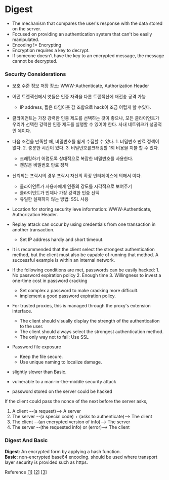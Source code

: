 # Digest 
- The mechanism that compares the user's response with the data stored on the server.
- Focused on providing an authentication system that can't be easily manipulated.
- Encoding != Encrypting
- Encryption requires a key to decrypt.
- If someone doesn't have the key to an encrypted message, the message cannot be decrypted.

### Security Considerations
- 보호 수준 정보 저장 장소: WWW-Authenticate, Authorization Header
- 어떤 트랜잭션에서 엿들은 인증 자격을 다른 트랜잭션에 재전송 공격 가능
    - IP address, 짧은 타임아웃 값 조합으로 hack이 조금 어렵게 할 수있다.
- 클라이언트는 가장 강력한 인증 제도를 선택하는 것이 좋으나, 모든 클라이언트가 우리가 선택한 강력한 인증 제도를 실행할 수 있어야 한다. 사내 네트워크가 성공적인 예이다. 
- 다음 조건을 만족할 때, 비밀번호를 쉽게 수집할 수 있다. 1. 비밀번호 만료 정책이 없다. 2. 충분한 시간이 있다. 3. 비밀번호를크래킹할 1회 비용을 지불 할 수 있다.
    - 크래킹하기 어렵도록 상대적으로 복잡한 비밀번호를 사용한다.
    - 괜찮은 비밀번호 만료 정책
- 신뢰되는 프락시의 경우 프락시 자신의 확장 인터페이스에 의해서 이다. 
    - 클라이언트가 사용자에게 인증의 강도를 시각적으로 보여주기
    - 클라이언트가 언제나 가장 강력한 인증 선택
    - 유일한 실패하지 않는 방법: SSL 사용

- Location for storing security leve information: WWW-Authenticate, Authorization Header.
- Replay attack can occur by using credentials from one transaction in another transaction.
    - Set IP address hardly and short timeout.
- It is recommended that the client select the strongest authentication method, but the client must also be capable of running that method. A successful example is within an internal network.
- If the following conditions are met, passwords can be easily hacked: 1. No password expiration policy 2. Enough time 3. Willingness to invest a one-time cost in password cracking
    - Set complex a password to make cracking more difficult.
    - implement a good password expiration policy.
- For trusted proxies, this is managed through the proxy's extension interface.
    - The client should visually display the strength of the authentication to the user.
    - The client should always select the strongest authentication method.
    - The only way not to fail: Use SSL
- Password file exposure
    - Keep the file secure.
    - Use unique naming to localize damage.

- slightly slower than Basic.
- vulnerable to a man-in-the-middle security attack
- password stored on the server could be hacked

If the client could pass the nonce of the next before the server asks,
1. A client --(a request)--> A server
2. The server --(a special code) + (asks to authenticate)--> The client
3. The client --(an encrypted version of info)--> The server
4. The server --(the requested info) or (error)--> The client

### Digest And Basic
**Digest**: An encrypted form by applying a hash function.    
**Basic**: non-encrypted base64 encoding. should be used where transport layer security is provided such as https.


Reference [[1]]('https://stackoverflow.com/questions/9534602/what-is-the-difference-between-digest-and-basic-authentication') [[2]]('https://en.wikipedia.org/wiki/Digest_access_authentication') [[3]]('https://www.amazon.co.uk/HTTP-Definitive-Guide-David-Gourley/dp/1565925092')
